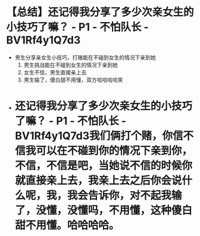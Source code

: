 # 【总结】还记得我分享了多少次亲女生的小技巧了嘛？ - P1 - 不怕队长 - BV1Rf4y1Q7d3

-   男生分享亲女生小技巧，打赌能在不碰到女生的情况下亲到她
    1.  男生挑战能在不碰到女生的情况下亲到她
    2.  女生不信，男生直接亲上去
    3.  男生输了，傻白甜不用懂，双方哈哈哈哈笑
-   # 还记得我分享了多少次亲女生的小技巧了嘛？ - P1 - 不怕队长 - BV1Rf4y1Q7d3我们俩打个赌，你信不信我可以在不碰到你的情况下亲到你，不信，不信是吧，当她说不信的时候你就直接亲上去，我亲上去之后你会说什么呢，我，我会告诉你，对不起我输了，没懂，没懂吗，不用懂，这种傻白甜不用懂。哈哈哈哈。